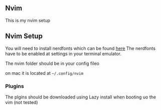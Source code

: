 ## Nvim
This is my nvim setup 





## Nvim Setup

You will need to install nerdfonts which can be found [here](https://www.nerdfonts.com/font-downloads) 
The nerdfonts have to be enabled at settings in your terminal emulator.


The nvim folder should be in your config fileo 

on mac it is located at `~/.config/nvim`




### Plugins
The plgins should be downloaded using Lazy install when booting uo the vim (not tested)



